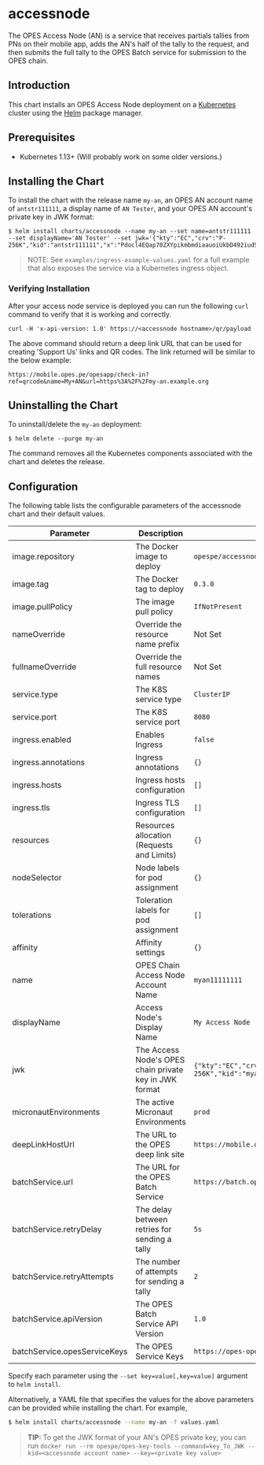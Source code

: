 # accessnode

The OPES Access Node (AN) is a service that receives partials tallies from PNs on their mobile app, adds the AN's half of the tally to the request, and then submits the full tally to the OPES Batch service for submission to the OPES chain.

## Introduction

This chart installs an OPES Access Node deployment on a [Kubernetes](http://kubernetes.io) cluster using the [Helm](https://helm.sh) package manager.

## Prerequisites

* Kubernetes 1.13+ (Will probably work on some older versions.)

## Installing the Chart

To install the chart with the release name `my-an`, an OPES AN account name of `antstr111111`, a display name of `AN Tester`, and your OPES AN account's private key in JWK format:

```
$ helm install charts/accessnode --name my-an --set name=antstr111111 --set displayName='AN Tester' --set jwk='{"kty":"EC","crv":"P-256K","kid":"antstr111111","x":"Pdocl4EQap70ZXYpikmbmdiaauoiUkbD492iudSuY/c=","y":"N0Dhf2p720m3KQMlup+5beV116ibJCKwMvS3UOQlI4E=","d":"SnpJcxLdDhUVGr+CRBbcQ1Zn0MqtO3oMPPX+rTrD7lc="}'
```

> NOTE: See `examples/ingress-example-values.yaml` for a full example that also exposes the service via a Kubernetes ingress object.

### Verifying Installation

After your access node service is deployed you can run the following `curl` command to verify that it is working and correctly.

```
curl -H 'x-api-version: 1.0' https://<accessnode hostname>/qr/payload
```

The above command should return a deep link URL that can be used for creating 'Support Us' links and QR codes. The link returned will be similar to the below example:

```
https://mobile.opes.pe/opesapp/check-in?ref=qrcode&name=My+AN&url=https%3A%2F%2Fmy-an.example.org
```

## Uninstalling the Chart

To uninstall/delete the `my-an` deployment:

```
$ helm delete --purge my-an
```

The command removes all the Kubernetes components associated with the chart and deletes the release.

## Configuration

The following table lists the configurable parameters of the accessnode chart and their default values.

| Parameter     | Description   | Default
| ------------- | ------------- | ----------
| image.repository | The Docker image to deploy | `opespe/accessnode`
| image.tag | The Docker tag to deploy | `0.3.0`
| image.pullPolicy  | The image pull policy | `IfNotPresent`
| nameOverride  | Override the resource name prefix | Not Set
| fullnameOverride  | Override the full resource names  | Not Set
| service.type  | The K8S service type  | `ClusterIP`
| service.port  | The K8S service port  | `8080`
| ingress.enabled   | Enables Ingress   | `false`
| ingress.annotations   | Ingress annotations   | `{}`
| ingress.hosts | Ingress hosts configuration | `[]`
| ingress.tls   | Ingress TLS configuration | `[]`
| resources | Resources allocation (Requests and Limits)    | `{}`
| nodeSelector  | Node labels for pod assignment    | `{}`
| tolerations   | Toleration labels for pod assignment  | `[]`
| affinity  | Affinity settings | `{}`
| name  | OPES Chain Access Node Account Name   | `myan11111111`
| displayName   | Access Node's Display Name    | `My Access Node`
| jwk   | The Access Node's OPES chain private key in JWK format    | `{"kty":"EC","crv":"P-256K","kid":"myan11111111","x":"Pdocl4EQap70ZXYpikmbmdiaauoiUkbD492iudSuY/c=","y":"N0Dhf2p720m3KQMlup+5beV116ibJCKwMvS3UOQlI4E=","d":"SnpJcxLdDhUVGr+CRBbcQ1Zn0MqtO3oMPPX+rTrD7lc="}`
| micronautEnvironments | The active Micronaut Environments | `prod`
| deepLinkHostUrl   | The URL to the OPES deep link site    | `https://mobile.opes.pe`
| batchService.url  | The URL for the OPES Batch Service | `https://batch.opesx.io`
| batchService.retryDelay   | The delay between retries for sending a tally | `5s`
| batchService.retryAttempts    | The number of attempts for sending a tally    | `2`
| batchService.apiVersion   | The OPES Batch Service API Version    | `1.0`
| batchService.opesServiceKeys   | The OPES Service Keys   | `https://opes-opesservice.opesx.io/keys`

Specify each parameter using the `--set key=value[,key=value]` argument to `helm install`.

Alternatively, a YAML file that specifies the values for the above parameters can be provided while installing the chart. For example,

```bash
$ helm install charts/accessnode --name my-an -f values.yaml
```

> **TIP:** To get the JWK format of your AN's OPES private key, you can run `docker run --rm opespe/opes-key-tools --command=key_To_JWK --kid=<accessnode account name> --key=<private key value>`

